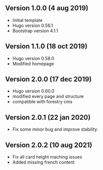 ## Version 1.0.0 (4 aug 2019)

- Initial template
- Hugo version 0.56.1
- Bootstrap version 4.1.1

## Version 1.1.0 (18 oct 2019)

- Hugo version 0.58.0
- Modified homepage

## Version 2.0.0 (17 dec 2019)

- Hugo version 0.60.0
- modified every page and structure
- compatible with forestry cms

## Version 2.0.1 (22 jan 2020)

- Fix some minor bug and improve stability.

## Version 2.0.2 (10 aug 2021)

- Fix all card height maching issues
- Added missing french content

